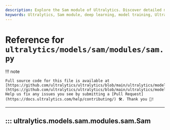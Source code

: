 ```yaml
---
description: Explore the Sam module of Ultralytics. Discover detailed methods, classes, and information for efficient deep-learning model training!.
keywords: Ultralytics, Sam module, deep learning, model training, Ultralytics documentation
---
```


# Reference for `ultralytics/models/sam/modules/sam.py`

!!! note

    Full source code for this file is available at [https://github.com/ultralytics/ultralytics/blob/main/ultralytics/models/sam/modules/sam.py](https://github.com/ultralytics/ultralytics/blob/main/ultralytics/models/sam/modules/sam.py). Help us fix any issues you see by submitting a [Pull Request](https://docs.ultralytics.com/help/contributing/) 🛠️. Thank you 🙏!

---
## ::: ultralytics.models.sam.modules.sam.Sam
<br><br>
